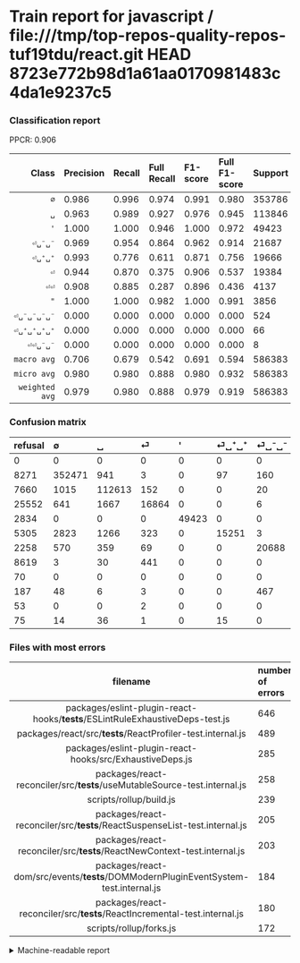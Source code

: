 # Train report for javascript / file:///tmp/top-repos-quality-repos-tuf19tdu/react.git HEAD 8723e772b98d1a61aa0170981483c4da1e9237c5

### Classification report

PPCR: 0.906

| Class | Precision | Recall | Full Recall | F1-score | Full F1-score | Support | Full Support | PPCR |
|------:|:----------|:-------|:------------|:---------|:---------|:--------|:-------------|:-----|
| `∅` | 0.986| 0.996| 0.974| 0.991| 0.980| 353786| 362057| 0.977 |
| `␣` | 0.963| 0.989| 0.927| 0.976| 0.945| 113846| 121506| 0.937 |
| `'` | 1.000| 1.000| 0.946| 1.000| 0.972| 49423| 52257| 0.946 |
| `⏎␣⁻␣⁻` | 0.969| 0.954| 0.864| 0.962| 0.914| 21687| 23945| 0.906 |
| `⏎␣⁺␣⁺` | 0.993| 0.776| 0.611| 0.871| 0.756| 19666| 24971| 0.788 |
| `⏎` | 0.944| 0.870| 0.375| 0.906| 0.537| 19384| 44936| 0.431 |
| `⏎⏎` | 0.908| 0.885| 0.287| 0.896| 0.436| 4137| 12756| 0.324 |
| `"` | 1.000| 1.000| 0.982| 1.000| 0.991| 3856| 3926| 0.982 |
| `⏎␣⁻␣⁻␣⁻␣⁻` | 0.000| 0.000| 0.000| 0.000| 0.000| 524| 711| 0.737 |
| `⏎␣⁺␣⁺␣⁺␣⁺` | 0.000| 0.000| 0.000| 0.000| 0.000| 66| 141| 0.468 |
| `⏎⏎␣⁻␣⁻` | 0.000| 0.000| 0.000| 0.000| 0.000| 8| 61| 0.131 |
| `macro avg` | 0.706| 0.679| 0.542| 0.691| 0.594| 586383| 647267| 0.906 |
| `micro avg` | 0.980| 0.980| 0.888| 0.980| 0.932| 586383| 647267| 0.906 |
| `weighted avg` | 0.979| 0.980| 0.888| 0.979| 0.919| 586383| 647267| 0.906 |

### Confusion matrix

|refusal|  ∅| ␣| ⏎| '| ⏎␣⁺␣⁺| ⏎␣⁻␣⁻| ⏎⏎| "| ⏎␣⁻␣⁻␣⁻␣⁻| ⏎⏎␣⁻␣⁻| ⏎␣⁺␣⁺␣⁺␣⁺| 
|:---|:---|:---|:---|:---|:---|:---|:---|:---|:---|:---|:---|
|0 |0 |0 |0 |0 |0 |0 |0 |0 |0 |0 |0 |
|8271 |352471 |941 |3 |0 |97 |160 |114 |0 |0 |0 |0 |
|7660 |1015 |112613 |152 |0 |0 |20 |46 |0 |0 |0 |0 |
|25552 |641 |1667 |16864 |0 |0 |6 |206 |0 |0 |0 |0 |
|2834 |0 |0 |0 |49423 |0 |0 |0 |0 |0 |0 |0 |
|5305 |2823 |1266 |323 |0 |15251 |3 |0 |0 |0 |0 |0 |
|2258 |570 |359 |69 |0 |0 |20688 |1 |0 |0 |0 |0 |
|8619 |3 |30 |441 |0 |0 |0 |3663 |0 |0 |0 |0 |
|70 |0 |0 |0 |0 |0 |0 |0 |3856 |0 |0 |0 |
|187 |48 |6 |3 |0 |0 |467 |0 |0 |0 |0 |0 |
|53 |0 |0 |2 |0 |0 |0 |6 |0 |0 |0 |0 |
|75 |14 |36 |1 |0 |15 |0 |0 |0 |0 |0 |0 |

### Files with most errors

| filename | number of errors|
|:----:|:-----|
| packages/eslint-plugin-react-hooks/__tests__/ESLintRuleExhaustiveDeps-test.js | 646 |
| packages/react/src/__tests__/ReactProfiler-test.internal.js | 489 |
| packages/eslint-plugin-react-hooks/src/ExhaustiveDeps.js | 285 |
| packages/react-reconciler/src/__tests__/useMutableSource-test.internal.js | 258 |
| scripts/rollup/build.js | 239 |
| packages/react-reconciler/src/__tests__/ReactSuspenseList-test.internal.js | 205 |
| packages/react-reconciler/src/__tests__/ReactNewContext-test.internal.js | 203 |
| packages/react-dom/src/events/__tests__/DOMModernPluginEventSystem-test.internal.js | 184 |
| packages/react-reconciler/src/__tests__/ReactIncremental-test.internal.js | 180 |
| scripts/rollup/forks.js | 172 |

<details>
    <summary>Machine-readable report</summary>
```json
{
  "cl_report": {"\"": {"f1-score": 1.0, "precision": 1.0, "recall": 1.0, "support": 3856}, "\u0027": {"f1-score": 1.0, "precision": 1.0, "recall": 1.0, "support": 49423}, "macro avg": {"f1-score": 0.6910252550555871, "precision": 0.7057066716274923, "recall": 0.6791190126291977, "support": 586383}, "micro avg": {"f1-score": 0.9802961545610974, "precision": 0.9802961545610974, "recall": 0.9802961545610974, "support": 586383}, "weighted avg": {"f1-score": 0.9792612587099349, "precision": 0.9793296517431223, "recall": 0.9802961545610974, "support": 586383}, "\u2205": {"f1-score": 0.9909625216659099, "precision": 0.9856985052504998, "recall": 0.9962830637730153, "support": 353786}, "\u23ce": {"f1-score": 0.9056441651898394, "precision": 0.9443386717437563, "recall": 0.8699958728848535, "support": 19384}, "\u23ce\u23ce": {"f1-score": 0.8963660834454912, "precision": 0.9075817641228939, "recall": 0.8854242204496011, "support": 4137}, "\u23ce\u23ce\u2423\u207b\u2423\u207b": {"f1-score": 0.0, "precision": 0.0, "recall": 0.0, "support": 8}, "\u23ce\u2423\u207a\u2423\u207a": {"f1-score": 0.8707642239287448, "precision": 0.9927097572088784, "recall": 0.7755008644360826, "support": 19666}, "\u23ce\u2423\u207a\u2423\u207a\u2423\u207a\u2423\u207a": {"f1-score": 0.0, "precision": 0.0, "recall": 0.0, "support": 66}, "\u23ce\u2423\u207b\u2423\u207b": {"f1-score": 0.9615393553484697, "precision": 0.9692653673163418, "recall": 0.9539355374187302, "support": 21687}, "\u23ce\u2423\u207b\u2423\u207b\u2423\u207b\u2423\u207b": {"f1-score": 0.0, "precision": 0.0, "recall": 0.0, "support": 524}, "\u2423": {"f1-score": 0.9760014560330034, "precision": 0.9631793222600455, "recall": 0.9891695799588919, "support": 113846}},
  "cl_report_full": {"\"": {"f1-score": 0.9910048830634798, "precision": 1.0, "recall": 0.9821701477330617, "support": 3926}, "\u0027": {"f1-score": 0.9721282454760032, "precision": 1.0, "recall": 0.9457680310771762, "support": 52257}, "macro avg": {"f1-score": 0.5936896785528352, "precision": 0.7057066716274923, "recall": 0.5423135081891964, "support": 647267}, "micro avg": {"f1-score": 0.9319158594414948, "precision": 0.9802961545610974, "recall": 0.8880863693035486, "support": 647267}, "weighted avg": {"f1-score": 0.9186222784807831, "precision": 0.9765738722201056, "recall": 0.8880863693035486, "support": 647267}, "\u2205": {"f1-score": 0.9795731766628406, "precision": 0.9856985052504998, "recall": 0.9735235059672924, "support": 362057}, "\u23ce": {"f1-score": 0.5371213810236646, "precision": 0.9443386717437563, "recall": 0.37528930033825886, "support": 44936}, "\u23ce\u23ce": {"f1-score": 0.4362791805621725, "precision": 0.9075817641228939, "recall": 0.2871589840075259, "support": 12756}, "\u23ce\u23ce\u2423\u207b\u2423\u207b": {"f1-score": 0.0, "precision": 0.0, "recall": 0.0, "support": 61}, "\u23ce\u2423\u207a\u2423\u207a": {"f1-score": 0.7562354341250559, "precision": 0.9927097572088784, "recall": 0.6107484682231389, "support": 24971}, "\u23ce\u2423\u207a\u2423\u207a\u2423\u207a\u2423\u207a": {"f1-score": 0.0, "precision": 0.0, "recall": 0.0, "support": 141}, "\u23ce\u2423\u207b\u2423\u207b": {"f1-score": 0.9135993287553269, "precision": 0.9692653673163418, "recall": 0.8639799540613907, "support": 23945}, "\u23ce\u2423\u207b\u2423\u207b\u2423\u207b\u2423\u207b": {"f1-score": 0.0, "precision": 0.0, "recall": 0.0, "support": 711}, "\u2423": {"f1-score": 0.944644834412643, "precision": 0.9631793222600455, "recall": 0.9268101986733166, "support": 121506}},
  "ppcr": 0.9059368081487238
}
```
</details>
